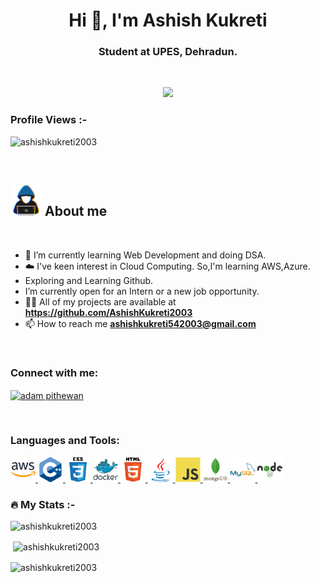 <h1 align="center">Hi 👋, I'm Ashish Kukreti</h1>
<h3 align="center">Student at UPES, Dehradun.</h3>

<br>

<p align="center">
  <a href="https://github.com/DenverCoder1/readme-typing-svg"><img src="https://readme-typing-svg.herokuapp.com?font=Time+New+Roman&color=cyan&size=25&center=true&vCenter=true&width=600&height=100&lines=Love+to+learn+new+stuffs..&hearts;++;Computer+Science+Student,;Web+Developer,;Cloud+Enthusiast,;Active+Learner"></a>
</p>

<p align="right"> <h3>Profile Views :-</h3> <img <p align="left"> <img src="https://komarev.com/ghpvc/?username=ashishkukreti2003&label=Profile%20views&color=0e75b6&style=flat" alt="ashishkukreti2003" /> </p>

<br>

## <picture><img src = "https://github.com/0xAbdulKhalid/0xAbdulKhalid/raw/main/assets/mdImages/about_me.gif" width = 50px></picture> **About me**

<br>

- 🌱 I’m currently learning Web Development and doing DSA.
- ☁️ I've keen interest in Cloud Computing. So,I'm learning AWS,Azure.
- Exploring and Learning Github.
- I’m currently open for an Intern or a new job opportunity.
- 👨‍💻 All of my projects are available at **https://github.com/AshishKukreti2003**
- 📫 How to reach me **ashishkukreti542003@gmail.com**

<br>

<h3 align="left">Connect with me:</h3>
<p align="left">
  <a href="https://www.linkedin.com/in/ashish-kukreti-929a9422b/" target="blank"><img align="center"
      src="https://raw.githubusercontent.com/rahuldkjain/github-profile-readme-generator/master/src/images/icons/Social/linked-in-alt.svg"
      alt="adam pithewan" height="30" width="40" /></a>
</p>

<br>
<h3 align="left">Languages and Tools:</h3>
<p align="left"> <a href="https://aws.amazon.com" target="_blank" rel="noreferrer"> <img src="https://raw.githubusercontent.com/devicons/devicon/master/icons/amazonwebservices/amazonwebservices-original-wordmark.svg" alt="aws" width="40" height="40"/> </a> <a href="https://www.w3schools.com/cpp/" target="_blank" rel="noreferrer"> <img src="https://raw.githubusercontent.com/devicons/devicon/master/icons/cplusplus/cplusplus-original.svg" alt="cplusplus" width="40" height="40"/> </a> <a href="https://www.w3schools.com/css/" target="_blank" rel="noreferrer"> <img src="https://raw.githubusercontent.com/devicons/devicon/master/icons/css3/css3-original-wordmark.svg" alt="css3" width="40" height="40"/> </a> <a href="https://www.docker.com/" target="_blank" rel="noreferrer"> <img src="https://raw.githubusercontent.com/devicons/devicon/master/icons/docker/docker-original-wordmark.svg" alt="docker" width="40" height="40"/> </a> <a href="https://www.w3.org/html/" target="_blank" rel="noreferrer"> <img src="https://raw.githubusercontent.com/devicons/devicon/master/icons/html5/html5-original-wordmark.svg" alt="html5" width="40" height="40"/> </a> <a href="https://www.java.com" target="_blank" rel="noreferrer"> <img src="https://raw.githubusercontent.com/devicons/devicon/master/icons/java/java-original.svg" alt="java" width="40" height="40"/> </a> <a href="https://developer.mozilla.org/en-US/docs/Web/JavaScript" target="_blank" rel="noreferrer"> <img src="https://raw.githubusercontent.com/devicons/devicon/master/icons/javascript/javascript-original.svg" alt="javascript" width="40" height="40"/> </a>  <a href="https://www.mongodb.com/" target="_blank" rel="noreferrer"> <img src="https://raw.githubusercontent.com/devicons/devicon/master/icons/mongodb/mongodb-original-wordmark.svg" alt="mongodb" width="40" height="40"/> </a> <a href="https://www.mysql.com/" target="_blank" rel="noreferrer"> <img src="https://raw.githubusercontent.com/devicons/devicon/master/icons/mysql/mysql-original-wordmark.svg" alt="mysql" width="40" height="40"/> </a> <a href="https://nodejs.org" target="_blank" rel="noreferrer"> <img src="https://raw.githubusercontent.com/devicons/devicon/master/icons/nodejs/nodejs-original-wordmark.svg" alt="nodejs" width="40" height="40"/> </a> </p>

<h3>🔥 My Stats :-</h3>

<p><img align="left" src="https://github-readme-stats.vercel.app/api/top-langs?username=ashishkukreti2003&show_icons=true&locale=en&layout=compact" alt="ashishkukreti2003" /></p>

<br>
<p>&nbsp;<img align="center" src="https://github-readme-stats.vercel.app/api?username=ashishkukreti2003&show_icons=true&locale=en" alt="ashishkukreti2003" /></p>


<p><img align="center" src="https://github-readme-streak-stats.herokuapp.com/?user=ashishkukreti2003&" alt="ashishkukreti2003" /></p>

